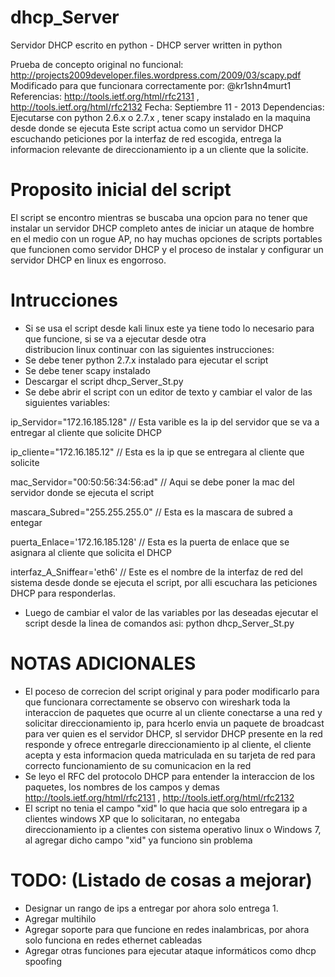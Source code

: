 # dhcp_Server
Servidor DHCP escrito en python - DHCP server written in python

Prueba de concepto original no funcional: http://projects2009developer.files.wordpress.com/2009/03/scapy.pdf
Modificado para que funcionara correctamente por: @kr1shn4murt1
Referencias: http://tools.ietf.org/html/rfc2131 , http://tools.ietf.org/html/rfc2132
Fecha: Septiembre 11 - 2013
Dependencias: Ejecutarse con python 2.6.x o 2.7.x , tener scapy instalado en la maquina desde donde se ejecuta
Este script actua como un servidor DHCP escuchando peticiones por la interfaz de red escogida, entrega la informacion relevante de direccionamiento ip a un cliente que la solicite.

# Proposito inicial del script

El script se encontro mientras se buscaba una opcion para no tener que instalar un servidor DHCP completo antes de iniciar un ataque de hombre en el medio con un rogue AP, no hay muchas opciones de scripts portables que funcionen como servidor DHCP y el proceso de instalar y configurar un servidor DHCP en linux es engorroso.

# Intrucciones

* Si se usa el script desde kali linux este ya tiene todo lo necesario para que funcione, si se va a ejecutar desde otra       
  distribucion linux continuar con las siguientes instrucciones:
* Se debe tener python 2.7.x instalado para ejecutar el script
* Se debe tener scapy instalado
* Descargar el script  dhcp_Server_St.py
* Se debe abrir el script con un editor de texto y cambiar el valor de las siguientes variables:

 ip_Servidor="172.16.185.128"        // Esta varible es la ip del servidor que se va a entregar al cliente que solicite DHCP

 ip_cliente="172.16.185.12"          // Esta es la ip que se entregara al cliente que solicite

 mac_Servidor="00:50:56:34:56:ad"    // Aqui se debe poner la mac del servidor donde se ejecuta el script

 mascara_Subred="255.255.255.0"      // Esta es la mascara de subred a entegar

 puerta_Enlace='172.16.185.128'      // Esta es la puerta de enlace que se asignara al cliente que solicita el DHCP

 interfaz_A_Sniffear='eth6'          // Este es el nombre de la interfaz de red del sistema desde donde se ejecuta el script, por alli escuchara las peticiones DHCP para responderlas.
 
* Luego de cambiar el valor de las variables por las deseadas ejecutar el script desde la linea de comandos asi:
  python dhcp_Server_St.py

# NOTAS ADICIONALES

* El poceso de correcion del script original y para poder modificarlo para que funcionara correctamente se observo con wireshark toda la interaccion de paquetes que ocurre al un cliente conectarse a una red y solicitar direccionamiento ip, para hcerlo envia un paquete de broadcast para ver quien es el servidor DHCP, sl servidor DHCP presente en la red responde y ofrece entregarle direccionamiento ip al cliente, el cliente acepta y esta informacion queda matriculada en su tarjeta de red para correcto funcionamiento de su comunicacion en la red
* Se leyo el RFC del protocolo DHCP para entender la interaccion de los paquetes, los nombres de los campos y demas
  http://tools.ietf.org/html/rfc2131 , http://tools.ietf.org/html/rfc2132
* El script no tenia el campo "xid" lo que hacia que solo entregara ip a clientes windows XP que lo solicitaran, no entegaba   
  direccionamiento ip a clientes con sistema operativo linux o Windows 7, al agregar dicho campo "xid" ya funciono sin problema

# TODO: (Listado de cosas a mejorar)

* Designar un rango de ips a entregar por ahora solo entrega 1.
* Agregar multihilo
* Agregar soporte para que funcione en redes inalambricas, por ahora solo funciona en redes ethernet cableadas
* Agregar otras funciones para ejecutar ataque informáticos como dhcp spoofing



